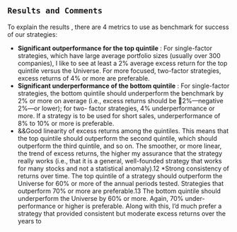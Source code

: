 ## `Results and Comments`

To explain the results , there are 4 metrics to use as benchmark for success of our strategies:

* **Significant outperformance for the top quintile** : For single-factor strategies, which have large average portfolio sizes (usually over 300 companies), I like to see at least a 2% average excess return for the top quintile versus the Universe. For more focused, two-factor strategies, excess returns of 4% or more are preferable.
* **Significant underperformance of the bottom quintile** : For single-factor strategies, the bottom quintile should underperform the benchmark by 2% or more on average (i.e., excess returns should be 􏰀2%—negative 2%—or lower); for two- factor strategies, 4% underperformance or more. If a strategy is to be used for short sales, underperformance of 8% to 10% or more is preferable.
* &&Good linearity of excess returns among the quintiles. This means that the top quintile should outperform the second quintile, which should outperform the third quintile, and so on. The smoother, or more linear, the trend of excess returns, the higher my assurance that the strategy really works (i.e., that it is a general, well-founded strategy that works for many stocks and not a statistical anomaly).12
*Strong consistency of returns over time. The top quintile of a strategy should outperform the Universe for 60% or more of the annual periods tested. Strategies that outperform 70% or more are preferable.13 The bottom quintile should underperform the Universe by 60% or more. Again, 70% under- performance or higher is preferable. Along with this, I’d much prefer a strategy that provided consistent but moderate excess returns over the years to
